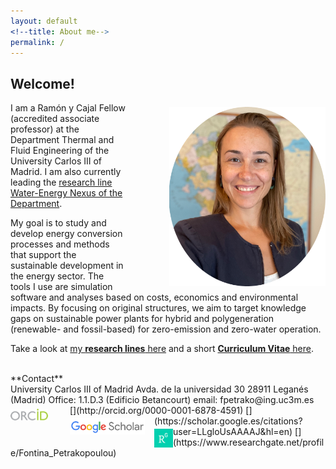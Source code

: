 ```yaml
---
layout: default
<!--title: About me-->
permalink: /
---
```


<h2>Welcome!</h2>

<!-- ![Fontina Petrakopoulou](/files/pic2021.png){:style="float: left;margin-right: 20px;margin-top: 7px;" width="50px"} -->
<img src="/files/figs/fontina_profile2_2021.png" alt="Fontina Petrakopoulou" width="250px" style="float: right;margin-left: 70px;margin-top: 7px;margin-bottom: 5px">

I am a Ramón y Cajal Fellow (accredited associate professor) at the Department Thermal and Fluid Engineering of the University Carlos III of Madrid. I am also currently leading the <a href="http://ise.uc3m.es/research/water-energy-nexus/" target="_blank">research line Water-Energy Nexus of the Department</a>.

My goal is to study and develop energy conversion processes and methods that support the sustainable development in the energy sector. The tools I use are simulation software and analyses based on costs, economics and environmental impacts. By focusing on original structures, we aim to target knowledge gaps on sustainable power plants for hybrid and polygeneration (renewable- and fossil-based) for zero-emission and zero-water operation.

<!-- I work on the simulation and optimization of energy conversion processes using thermodynamic, economic and environmental criteria. The systems I study include, among others, renewable- and fossil-based power plants, biofuel generation processes and zero-emission energy processes (including CO2 capture). 

Come work with us and be part of a forward thinking research group. I am open to new ideas and I support innovative and attractive proposals. Contact me by e-mail with a CV and your research interests.-->

Take a look at [my **research lines** here](http://fontina-petrakopoulou.github.io/research/) and a short [**Curriculum Vitae** here](http://fontina-petrakopoulou.github.io/_CV_Petrakopoulou.pdf/).

<!-- I am always looking for motivated students and researchers to come work with me and be part of a forward thinking research group. I am open to new ideas and I support innovative and attractive proposals. Contact me by e-mail with a CV and your research interests. -->


<br>
**Contact**<br>
University Carlos III of Madrid   
Avda. de la universidad 30  
28911 Leganés (Madrid)  
Office: 1.1.D.3 (Edificio Betancourt)  
email: fpetrako@ing.uc3m.es<br>
[<img src="/files/orcid-logo.png" alt="Fontina Petrakopoulou" width="60px" style="float: left;margin-right: 35px;margin-top: 6px;margin-bottom: 0px;">](http://orcid.org/0000-0001-6878-4591)
[<img src="/files/Scholar.png" alt="Fontina Petrakopoulou" width="120px" style="float: left;margin-right:15px;margin-top: 4px;margin-bottom: 0px;">](https://scholar.google.es/citations?user=LLgloUsAAAAJ&amp;hl=en)
[<img src="/files/researchgate-dss.png" alt="Fontina Petrakopoulou" width="30px" style="float: left;margin-right: 0px;margin-top: 4px;margin-bottom: 0px;">](https://www.researchgate.net/profile/Fontina_Petrakopoulou)
